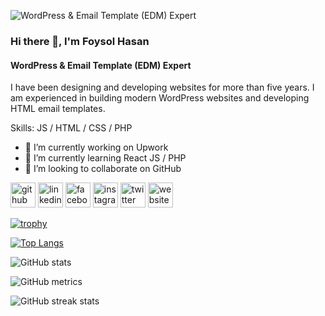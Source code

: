 ![WordPress & Email Template (EDM) Expert](https://scontent.fdac137-1.fna.fbcdn.net/v/t39.30808-6/356105353_1317418132482840_4562860870092682073_n.jpg?stp=dst-jpg_s960x960&_nc_cat=100&ccb=1-7&_nc_sid=cc71e4&_nc_eui2=AeG6Meu-Vh_RBx5hoPyBUJ8c6wnugYKqVp7rCe6BgqpWntiEag5qhtkkEWqGwq2_jr1dcKXZXRmswTEDsxVeUx6W&_nc_ohc=i52QIz9STYwQ7kNvgGLUhur&_nc_zt=23&_nc_ht=scontent.fdac137-1.fna&_nc_gid=Ai1z5UM3_-gvINpiEsohYLa&oh=00_AYDC12-n3Yks77suUo6CQjvZm5e5YW15bjih0hafTLD29w&oe=6754C9F7)

### Hi there 👋, I'm Foysol Hasan
#### WordPress & Email Template (EDM) Expert

I have been designing and developing websites for more than five years. I am experienced in building modern WordPress websites and developing HTML email templates.

Skills: JS / HTML / CSS / PHP

- 🔭 I’m currently working on Upwork 
- 🌱 I’m currently learning React JS / PHP 
- 👯 I’m looking to collaborate on GitHub 


[<img src='https://cdn.jsdelivr.net/npm/simple-icons@3.0.1/icons/github.svg' alt='github' height='40'>](https://github.com/WPNEDM)  [<img src='https://cdn.jsdelivr.net/npm/simple-icons@3.0.1/icons/linkedin.svg' alt='linkedin' height='40'>](https://www.linkedin.com/in/wordpressemaildesign/)  [<img src='https://cdn.jsdelivr.net/npm/simple-icons@3.0.1/icons/facebook.svg' alt='facebook' height='40'>](https://www.facebook.com/wordpressemaildesign)  [<img src='https://cdn.jsdelivr.net/npm/simple-icons@3.0.1/icons/instagram.svg' alt='instagram' height='40'>](https://www.instagram.com/wordpressemaildesign/)  [<img src='https://cdn.jsdelivr.net/npm/simple-icons@3.0.1/icons/twitter.svg' alt='twitter' height='40'>](https://twitter.com/wordpressemaildesign)  [<img src='https://cdn.jsdelivr.net/npm/simple-icons@3.0.1/icons/icloud.svg' alt='website' height='40'>]( dev-jalalpur.pantheonsite.io)  

[![trophy](https://github-profile-trophy.vercel.app/?username=WPNEDM)](https://github.com/ryo-ma/github-profile-trophy)

[![Top Langs](https://github-readme-stats.vercel.app/api/top-langs/?username=WPNEDM)](https://github.com/anuraghazra/github-readme-stats)

![GitHub stats](https://github-readme-stats.vercel.app/api?username=WPNEDM&show_icons=true)  

![GitHub metrics](https://metrics.lecoq.io/WPNEDM)  

![GitHub streak stats](https://streak-stats.demolab.com/?user=WPNEDM)  

